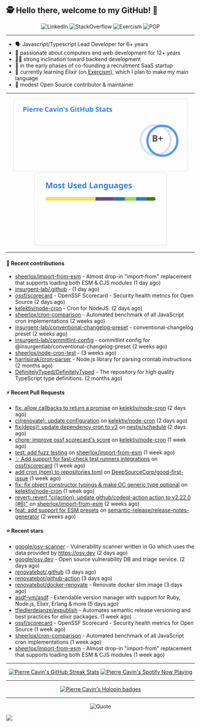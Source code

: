 <h2 style="display:inline" align="center">🕵️ Hello there, welcome to my GitHub! 👋</h2>
<br />
<p align="center">
    <a href="https://links.sherlox.io/github-linkedin" target="_blank" style="text-decoration: none;">
        <img src="https://img.shields.io/badge/LinkedIn-0077b5?style=flat-square&logo=linkedin" alt="LinkedIn">
    </a>
    <a href="https://links.sherlox.io/github-stackoverflow" target="_blank" style="text-decoration: none;">
        <img src="https://img.shields.io/badge/StackOverflow-9a9c9f?style=flat-square&logo=StackOverflow" alt="StackOverflow">
    </a>
    <a href="https://links.sherlox.io/github-exercism" target="_blank" style="text-decoration: none;">
        <img src="https://img.shields.io/badge/Exercism-7600fe?style=flat-square&logo=Exercism" alt="Exercism">
    </a>
    <a href="https://pgp.mit.edu/pks/lookup?op=get&search=0x48D089FE8FC01A4E7E88EE9611567DFABCB9256E" target="_blank" style="text-decoration: none;">
        <img src="https://img.shields.io/badge/pgp-0x11567DFABCB9256E-313131?style=flat&labelColor=313131&color=313131" alt="PGP">
    </a>
</p>

---

<ul>
    <li>🗣 Javascript/Typescript Lead Developer for 6+ years</li>
    <li>👴 passionate about computers and web development for 12+ years</li>
    <li>🧑‍💻 strong inclination toward backend development</li>
    <li>👷 in the early phases of co-founding a recruitment SaaS startup</li>
    <li>💜 currently learning Elixir (on <a href="https://links.sherlox.io/github-exercism-elixir-track">Exercism</a>), which I plan to make my main language</li>
    <li>🫶 modest Open Source contributor & maintainer</li>
</ul>

---

<div align="center">
  <a href="https://github-readme-stats.sherlox.io" style="display: inline-block;">
    <img src="assets/stats.svg" alt="Pierre Cavin's Github stats" height="195px" />
  </a>
  
  <a href="https://github-readme-stats.sherlox.io" style="display: inline-block;">
    <img src="assets/top-langs.svg" alt="Pierre Cavin's Most used languages" height="195px" />
  </a>
</div>

---

#### 🫶 Recent contributions

- [sheerlox/import-from-esm](https://github.com/sheerlox/import-from-esm) - Almost drop-in &#34;import-from&#34; replacement that supports loading both ESM &amp; CJS modules (1 day ago)
- [insurgent-lab/.github](https://github.com/insurgent-lab/.github) -  (1 day ago)
- [ossf/scorecard](https://github.com/ossf/scorecard) - OpenSSF Scorecard - Security health metrics for Open Source (2 days ago)
- [kelektiv/node-cron](https://github.com/kelektiv/node-cron) - Cron for NodeJS. (2 days ago)
- [sheerlox/cron-comparison](https://github.com/sheerlox/cron-comparison) - Automated benchmark of all JavaScript cron implementations (2 weeks ago)
- [insurgent-lab/conventional-changelog-preset](https://github.com/insurgent-lab/conventional-changelog-preset) - conventional-changelog preset (2 weeks ago)
- [insurgent-lab/commitlint-config](https://github.com/insurgent-lab/commitlint-config) - commitlint config for @insurgentlab/conventional-changelog-preset (2 weeks ago)
- [sheerlox/node-cron-test](https://github.com/sheerlox/node-cron-test) -  (3 weeks ago)
- [harrisiirak/cron-parser](https://github.com/harrisiirak/cron-parser) - Node.js library for parsing crontab instructions (2 months ago)
- [DefinitelyTyped/DefinitelyTyped](https://github.com/DefinitelyTyped/DefinitelyTyped) - The repository for high quality TypeScript type definitions. (2 months ago)

#### ⚡ Recent Pull Requests

- [fix: allow callbacks to return a promise](https://github.com/kelektiv/node-cron/pull/733) on [kelektiv/node-cron](https://github.com/kelektiv/node-cron) (2 days ago)
- [ci(renovate): update configuration](https://github.com/kelektiv/node-cron/pull/732) on [kelektiv/node-cron](https://github.com/kelektiv/node-cron) (2 days ago)
- [fix(deps)!: update dependency cron to v3](https://github.com/nestjs/schedule/pull/1461) on [nestjs/schedule](https://github.com/nestjs/schedule) (2 days ago)
- [chore: improve ossf scorecard&#39;s score](https://github.com/kelektiv/node-cron/pull/715) on [kelektiv/node-cron](https://github.com/kelektiv/node-cron) (1 week ago)
- [test: add fuzz testing](https://github.com/sheerlox/import-from-esm/pull/18) on [sheerlox/import-from-esm](https://github.com/sheerlox/import-from-esm) (1 week ago)
- [:sparkles: Add support for fast-check test runners integrations](https://github.com/ossf/scorecard/pull/3568) on [ossf/scorecard](https://github.com/ossf/scorecard) (1 week ago)
- [add cron (npm) to repositories.toml](https://github.com/DeepSourceCorp/good-first-issue/pull/652) on [DeepSourceCorp/good-first-issue](https://github.com/DeepSourceCorp/good-first-issue) (1 week ago)
- [fix: fix object constructor typings &amp; make OC generic type optional](https://github.com/kelektiv/node-cron/pull/712) on [kelektiv/node-cron](https://github.com/kelektiv/node-cron) (1 week ago)
- [revert: revert &#34;ci(action): update github/codeql-action action to v2.22.0 (#6)&#34;](https://github.com/sheerlox/import-from-esm/pull/9) on [sheerlox/import-from-esm](https://github.com/sheerlox/import-from-esm) (2 weeks ago)
- [feat: add support for ESM presets](https://github.com/semantic-release/release-notes-generator/pull/544) on [semantic-release/release-notes-generator](https://github.com/semantic-release/release-notes-generator) (2 weeks ago)

#### ⭐ Recent stars

- [google/osv-scanner](https://github.com/google/osv-scanner) - Vulnerability scanner written in Go which uses the data provided by https://osv.dev (2 days ago)
- [google/osv.dev](https://github.com/google/osv.dev) - Open source vulnerability DB and triage service. (2 days ago)
- [renovatebot/.github](https://github.com/renovatebot/.github) (3 days ago)
- [renovatebot/github-action](https://github.com/renovatebot/github-action) (3 days ago)
- [renovatebot/docker-renovate](https://github.com/renovatebot/docker-renovate) - Renovate docker slim image (3 days ago)
- [asdf-vm/asdf](https://github.com/asdf-vm/asdf) - Extendable version manager with support for Ruby, Node.js, Elixir, Erlang &amp; more (5 days ago)
- [tfiedlerdejanze/expublish](https://github.com/tfiedlerdejanze/expublish) - Automates semantic release versioning and best practices for elixir packages. (1 week ago)
- [ossf/scorecard](https://github.com/ossf/scorecard) - OpenSSF Scorecard - Security health metrics for Open Source (1 week ago)
- [sheerlox/cron-comparison](https://github.com/sheerlox/cron-comparison) - Automated benchmark of all JavaScript cron implementations (1 week ago)
- [sheerlox/import-from-esm](https://github.com/sheerlox/import-from-esm) - Almost drop-in &#34;import-from&#34; replacement that supports loading both ESM &amp; CJS modules (1 week ago)

---

<div align="center">
  <a href="https://github-readme-streak-stats.herokuapp.com" style="display: inline-block;">
    <img src="https://github-readme-streak-stats.sherlox.io/?user=sheerlox&theme=default&mode=weekly&disable_animations=true" alt="Pierre Cavin's GitHub Streak Stats" height="247px" />
  </a>

  <a href="https://links.sherlox.io/github-spotify" style="display: inline-block;">
    <img src="https://spotify-github-profile.vercel.app/api/view?uid=6ridtm5cbc0y9bf5qmtqpoupv&cover_image=true&theme=default&show_offline=false&background_color=121212&interchange=true&bar_color_cover=true" alt="Pierre Cavin's Spotify Now Playing" height="240px" />
  </a>
</div>

---

<div align="center">
  <a href="https://holopin.io/@sheerlox" style="display: inline-block;">
    <img src="https://holopin.me/sheerlox" alt="Pierre Cavin's Holopin badges" height="253px" />
  </a>
</div>

---

<p align="center">
    <a href="https://github.com/piyushsuthar/github-readme-quotes" target="_blank" style="text-decoration: none;">
        <img src="https://quotes-github-readme.vercel.app/api?type=horizontal&quote=Inaction%20will%20cause%20a%20man%20to%20sink%20into%20the%20slough%20of%20despond%20and%20vanish%20without%20a%20trace.&author=Farley%20Mowat" alt="Quote">
    </a>
</p>

![](https://hit.yhype.me/github/profile?user_id=11234273)
